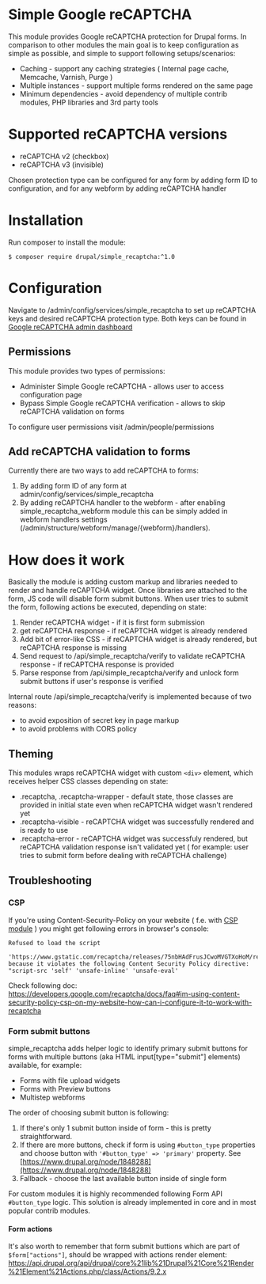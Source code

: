<!---
// phpcs:ignoreFile -- this is not a core file
-->
# Simple Google reCAPTCHA
This module provides Google reCAPTCHA protection for Drupal forms. In comparison to other modules the main goal is to keep configuration as simple as possible, and simple to support following setups/scenarios:

* Caching - support any caching strategies ( Internal page cache, Memcache, Varnish, Purge )
* Multiple instances - support multiple forms rendered on the same page
* Minimum dependencies - avoid dependency of multiple contrib modules, PHP libraries and 3rd party tools

# Supported reCAPTCHA versions
* reCAPTCHA v2 (checkbox)
* reCAPTCHA v3 (invisible)

Chosen protection type can be configured for any form by adding form ID to configuration, and for any webform by adding reCAPTCHA handler

# Installation
Run composer to install the module:
```
$ composer require drupal/simple_recaptcha:^1.0
```

# Configuration
Navigate to /admin/config/services/simple_recaptcha to set up reCAPTCHA keys and desired reCAPTCHA protection type.
Both keys can be found in [Google reCAPTCHA admin dashboard](https://www.google.com/recaptcha/admin/)

## Permissions
This module provides two types of permissions:
* Administer Simple Google reCAPTCHA - allows user to access configuration page
* Bypass Simple Google reCAPTCHA verification - allows to skip reCAPTCHA validation on forms

To configure user permissions visit /admin/people/permissions

## Add reCAPTCHA validation to forms
Currently there are two ways to add reCAPTCHA to forms:
1. By adding form ID of any form at admin/config/services/simple_recaptcha
2. By adding reCAPTCHA handler to the webform - after enabling simple_recaptcha_webform module this can be simply added in webform handlers settings (/admin/structure/webform/manage/{webform}/handlers).

# How does it work
Basically the module is adding custom markup and libraries needed to render and handle reCAPTCHA widget.
Once libraries are attached to the form, JS code will disable form submit buttons.
When user tries to submit the form, following actions be executed, depending on state:
1. Render reCAPTCHA widget - if it is first form submission
2. get reCAPTCHA response - if reCAPTCHA widget is already rendered
3. Add bit of error-like CSS - if reCAPTCHA widget is already rendered, but reCAPTCHA response is missing
4. Send request to /api/simple_recaptcha/verify to validate reCAPTCHA response - if reCAPTCHA response is provided
5. Parse response from /api/simple_recaptcha/verify and unlock form submit buttons if user's response is verified

Internal route /api/simple_recaptcha/verify is implemented because of two reasons:
* to avoid exposition of secret key in page markup
* to avoid problems with CORS policy

## Theming
This modules wraps reCAPTCHA widget with custom `<div>` element, which receives helper CSS classes depending on state:
* .recaptcha, .recaptcha-wrapper - default state, those classes are provided in initial state even when reCAPTCHA widget wasn't rendered yet
* .recaptcha-visible - reCAPTCHA widget was successfully rendered and is ready to use
* .recaptcha-error - reCAPTCHA widget was successfuly rendered, but reCAPTCHA validation response isn't validated yet ( for example: user tries to submit form before dealing with reCAPTCHA challenge)

## Troubleshooting

### CSP
If you're using Content-Security-Policy on your website ( f.e. with [CSP module](https://www.drupal.org/project/csp) ) you might get following errors in browser's console:
```
Refused to load the script
 'https://www.gstatic.com/recaptcha/releases/75nbHAdFrusJCwoMVGTXoHoM/reca...'
because it violates the following Content Security Policy directive: "script-src 'self' 'unsafe-inline' 'unsafe-eval'
```
Check following doc:
https://developers.google.com/recaptcha/docs/faq#im-using-content-security-policy-csp-on-my-website-how-can-i-configure-it-to-work-with-recaptcha

### Form submit buttons
simple_recaptcha adds helper logic to identify primary submit buttons for forms with multiple buttons (aka HTML input[type="submit"] elements) available, for example:
* Forms with file upload widgets
* Forms with Preview buttons
* Multistep webforms

The order of choosing submit button is following:
1. If there's only 1 submit button inside of form - this is pretty straightforward.
2. If there are more buttons, check if form is using `#button_type` properties and choose button with `'#button_type' => 'primary'` property. See [https://www.drupal.org/node/1848288](https://www.drupal.org/node/1848288)
3. Fallback - choose the last available button inside of single form

For custom modules it is highly recommended following Form API `#button_type` logic. This solution is already implemented in core and in most popular contrib modules.

#### Form actions 
It's also worth to remember that form submit buttions which are part of `$form["actions"]`, should be wrapped with actions render element: 
https://api.drupal.org/api/drupal/core%21lib%21Drupal%21Core%21Render%21Element%21Actions.php/class/Actions/9.2.x
